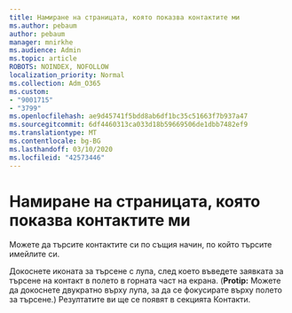 ```yaml
---
title: Намиране на страницата, която показва контактите ми
ms.author: pebaum
author: pebaum
manager: mnirkhe
ms.audience: Admin
ms.topic: article
ROBOTS: NOINDEX, NOFOLLOW
localization_priority: Normal
ms.collection: Adm_O365
ms.custom:
- "9001715"
- "3799"
ms.openlocfilehash: ae9d45741f5bdd8ab6df1bc35c51663f7b937a47
ms.sourcegitcommit: 6df4460313ca033d18b59669506de1dbb7482ef9
ms.translationtype: MT
ms.contentlocale: bg-BG
ms.lasthandoff: 03/10/2020
ms.locfileid: "42573446"
---
```

# <a name="find-the-page-that-shows-my-contacts"></a>Намиране на страницата, която показва контактите ми

Можете да търсите контактите си по същия начин, по който търсите имейлите си.
 
Докоснете иконата за търсене с лупа, след което въведете заявката за търсене на контакт в полето в горната част на екрана. (**Protip:** Можете да докоснете двукратно върху лупа, за да се фокусирате върху полето за търсене.) Резултатите ви ще се появят в секцията Контакти.
